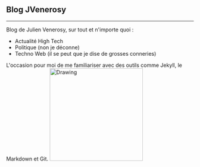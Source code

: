## Blog JVenerosy
----------

Blog de Julien Venerosy, sur tout et n'importe quoi :

 - Actualité High Tech
 - Politique (non je déconne)
 - Techno Web (il se peut que je dise de grosses conneries)

L'occasion pour moi de me familiariser avec des outils comme Jekyll, le Markdown et Git.
<img src="http://git-scm.com/images/logos/downloads/Git-Logo-1788C.png" alt="Drawing" style="width: 250px;"/>